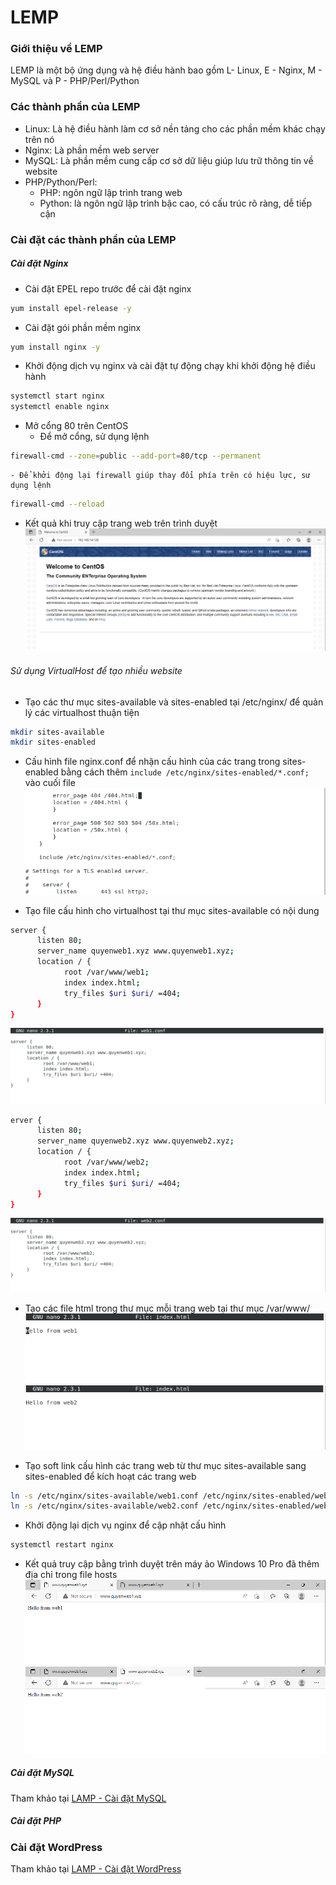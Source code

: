 # LEMP
### Giới thiệu về LEMP
LEMP là một bộ ứng dụng và hệ điều hành bao gồm L- Linux, E - Nginx, M - MySQL và P - PHP/Perl/Python

### Các thành phần của LEMP
- Linux: Là hệ điều hành làm cơ sở nền tảng cho các phần mềm khác chạy trên nó
- Nginx: Là phần mềm web server
- MySQL: Là phần mềm cung cấp cơ sở dữ liệu giúp lưu trữ thông tin về website
- PHP/Python/Perl:
    - PHP: ngôn ngữ lập trình trang web
    - Python: là ngôn ngữ lập trình bậc cao, có cấu trúc rõ ràng, dễ tiếp cận

### Cài đặt các thành phần của LEMP
##### Cài đặt Nginx
- Cài đặt EPEL repo trước để cài đặt nginx
```sh
yum install epel-release -y
```
- Cài đặt gói phần mềm nginx
```sh
yum install nginx -y
```
- Khởi động dịch vụ nginx và cài đặt tự động chạy khi khởi động hệ điều hành
```sh
systemctl start nginx
systemctl enable nginx
```
- Mở cổng 80 trên CentOS
    - Để mở cổng, sử dụng lệnh
```sh
firewall-cmd --zone=public --add-port=80/tcp --permanent
```
    - Để khởi động lại firewall giúp thay đổi phía trên có hiệu lực, sư dụng lệnh
```sh
firewall-cmd --reload
```

- Kết quả khi truy cập trang web trên trình duyệt
![image](./image/LEMP%201.png)

###### Sử dụng VirtualHost để tạo nhiều website
- Tạo các thư mục sites-available và sites-enabled tại /etc/nginx/ để quản lý các virtualhost thuận tiện
```sh
mkdir sites-available
mkdir sites-enabled
```
- Cấu hình file nginx.conf để nhận cấu hình của các trang trong sites-enabled bằng cách thêm ```include /etc/nginx/sites-enabled/*.conf;``` vào cuối file
![image](./image/LEMP%202.png)

- Tạo file cấu hình cho virtualhost tại thư mục sites-available có nội dung
```sh
server {
      listen 80;
      server_name quyenweb1.xyz www.quyenweb1.xyz;
      location / {
            root /var/www/web1;
            index index.html;
            try_files $uri $uri/ =404;
      }
}
```
![image](./image/LEMP%203.png)
```sh
erver {
      listen 80;
      server_name quyenweb2.xyz www.quyenweb2.xyz;
      location / {
            root /var/www/web2;
            index index.html;
            try_files $uri $uri/ =404;
      }
}
```
![image](./image/LEMP%204.png)

- Tạo các file html trong thư mục mỗi trang web tại thư mục /var/www/
![image](./image/LEMP%205.png)
![image](./image/LEMP%206.png)

- Tạo soft link cấu hình các trang web từ thư mục sites-available sang sites-enabled để kích hoạt các trang web
```sh
ln -s /etc/nginx/sites-available/web1.conf /etc/nginx/sites-enabled/web1.conf
ln -s /etc/nginx/sites-available/web2.conf /etc/nginx/sites-enabled/web2.conf
```

- Khởi động lại dịch vụ nginx để cập nhật cấu hình
```sh
systemctl restart nginx
```

- Kết quả truy cập bằng trình duyệt trên máy ảo Windows 10 Pro đã thêm địa chỉ trong file hosts
![image](./image/LEMP%207.png)
![image](./image/LEMP%208.png)

##### Cài đặt MySQL
Tham khảo tại [LAMP - Cài đặt MySQL](https://github.com/quyen0508/thuctap-NhanHoa/blob/main/LAMP/LAMP.md#c%C3%A0i-%C4%91%E1%BA%B7t-mysql)

##### Cài đặt PHP


### Cài đặt WordPress
Tham khảo tại [LAMP - Cài đặt WordPress](https://github.com/quyen0508/thuctap-NhanHoa/blob/main/LAMP/LAMP.md#c%C3%A0i-%C4%91%E1%BA%B7t-wordpress)